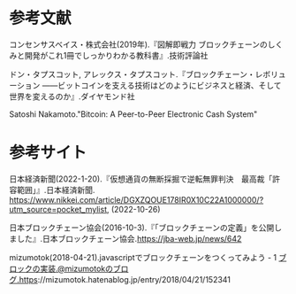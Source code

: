 # 参考文献
コンセンサスベイス・株式会社(2019年).『図解即戦力 ブロックチェーンのしくみと開発がこれ1冊でしっかりわかる教科書』.技術評論社

ドン・タプスコット, アレックス・タプスコット.『ブロックチェーン・レボリューション ――ビットコインを支える技術はどのようにビジネスと経済、そして世界を変えるのか』.ダイヤモンド社

Satoshi Nakamoto."Bitcoin: A Peer-to-Peer Electronic Cash System"


# 参考サイト

日本経済新聞(2022-1-20).『仮想通貨の無断採掘で逆転無罪判決　最高裁「許容範囲」』.日本経済新聞. https://www.nikkei.com/article/DGXZQOUE178IR0X10C22A1000000/?utm_source=pocket_mylist, (2022-10-26)


日本ブロックチェーン協会(2016-10-3).『「ブロックチェーンの定義」を公開しました』.日本ブロックチェーン協会.https://jba-web.jp/news/642

mizumotok(2018-04-21).javascriptでブロックチェーンをつくってみよう - 1 ブロックの実装.@mizumotokのブログ.https://mizumotok.hatenablog.jp/entry/2018/04/21/152341